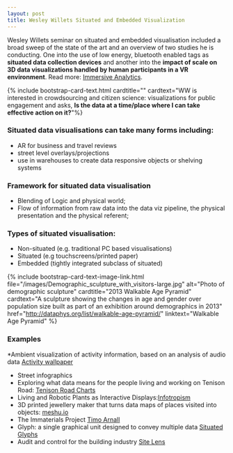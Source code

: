 ```yaml
---
layout: post
title: Wesley Willets Situated and Embedded Visualization
---
```


Wesley Willets seminar on situated and embedded visualisation included a broad sweep of the state of the art and an overview 
of two studies he is conducting. One into the use of low energy, bluetooth enabled tags as **situated data collection devices** and another into the **impact of scale on 3D data visualizations handled by human participants in a VR environment**. Read more: [Immersive Analytics](https://groups.inf.ed.ac.uk/vishub/immersiveanalytics/). 

{% include bootstrap-card-text.html cardtitle="" cardtext="WW is interested in crowdsourcing and citizen
science: visualizations for public engagement and asks, <strong>Is the data at a time/place where I can take effective action on it?</strong>"%}

### Situated data visualisations can take many forms including:
* AR for business and travel reviews
* street level overlays/projections
* use in warehouses to create data responsive objects or shelving systems

### Framework for situated data visualisation
* Blending of Logic and physical world; 
* Flow of information from raw data into the data viz pipeline, the physical presentation and the physical referent;

### Types of situated visualisation:
* Non-situated (e.g. traditional PC based visualisations)
* Situated (e.g touchscreens/printed paper)
* Embedded (tightly integrated subclass of situated)

{% include bootstrap-card-text-image-link.html file="/images/Demographic_sculpture_with_visitors-large.jpg" 
alt="Photo of demographic sculpture" cardtitle="2013 Walkable Age Pyramid" cardtext="A sculpture showing the changes in 
age and gender over population size built as part of an exhibition around demographics in 2013" 
href="http://dataphys.org/list/walkable-age-pyramid/" linktext="Walkable Age Pyramid" %}

### Examples
*Ambient visualization of activity information, based on an analysis of audio data [Activity wallpaper](https://www.semanticscholar.org/paper/Activity-wallpaper%3A-ambient-visualization-of-Skog/18f2b30f79607f6aec139b1ec680ae2e6913ea2d) 
* Street infographics
* Exploring what data means for the people living and working on Tenison Road: [Tenison Road Charts](http://tenisonroad.com/)
* Living and Robotic Plants as Interactive Displays:[Infotropism](http://www.cs.cmu.edu/~akhurst/publications/holstius04-infotropism.pdf)
* 3D printed jewellery maker that turns data maps of places visited into objects: [meshu.io](https://www.meshu.io/)
* The Immaterials Project [Timo Arnall](http://www.elasticspace.com/2013/09/the-immaterials-project)
* Glyph: a single graphical unit designed to convey multiple data [Situated Glyphs](https://www.researchgate.net/publication/279473719_A_miniaturized_display_network_for_situated_glyphs)
* Audit and control for the building industry [Site Lens](http://www.sitelens.io/)
